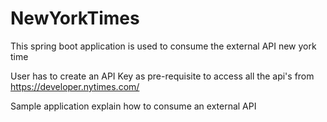 # NewYorkTimes
This spring boot application is used to consume the external API new york time

User has to create an API Key as pre-requisite to access all the api's from https://developer.nytimes.com/

Sample application explain how to consume an external API
